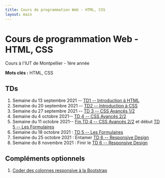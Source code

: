 ```yaml
---
title: Cours de programmation Web - HTML, CSS
layout: main
---
```


# Cours de programmation Web - HTML, CSS
Cours à l'IUT de Montpellier - 1ère année

**Mots clés :** HTML, CSS

## TDs

1. Semaine du 13 septembre 2021 -- [TD1 -- Introduction à HTML](tutorials/tutorial1.html)
1. Semaine du 20 septembre 2021 -- [TD2 -- Introduction à CSS ](tutorials/tutorial2.html)
1. Semaine du 27 septembre 2021 -- [TD 3 -- CSS Avancés 1/2](tutorials/tutorial3.html)
1. Semaine du 4 octobre 2021-- [TD 4 -- CSS Avancés 2/2](tutorials/tutorial4.html)
1. Semaine du 11 octobre 2021-- [ Fin TD 4 -- CSS Avancés 2/2](tutorials/tutorial4.html) et début  [TD 5 -- Les Formulaires](tutorials/tutorial5.html)
1. Semaine du 18 octobre 2021 : [TD 5 -- Les Formulaires](tutorials/tutorial5.html)
1. Semaine du 25 octobre 2021 : Entamer [TD 6 -- Responsive Design](tutorials/tutorial6.html)
1. Semaine du 8 novembre 2021 : Finir le [TD 6 -- Responsive Design](tutorials/tutorial6.html)


## Compléments optionnels
 
1. [Coder des colonnes responsive à la Bootstrap](assets/tut5-complement.html)

<!--## Instructions du projet

[Instructions du projet](projet.html)-->

<!-- ## Joomla -->

<!-- Semaine du 18 janvier -- [TD sur l'installation et la prise en main de Joomla](assets/TDJoomla.pdf) -->


